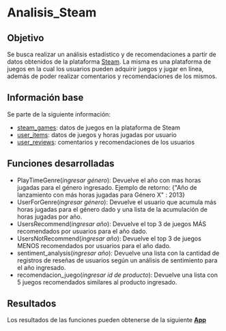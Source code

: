 # Analisis_Steam

## Objetivo

Se busca realizar un análisis estadístico y de recomendaciones a partir de datos obtenidos de la plataforma [Steam](https://store.steampowered.com/?l=spanish).
La misma es una plataforma de juegos en la cual los usuarios pueden adquirir juegos y jugar en línea, además de poder realizar comentarios y recomendaciones de los mismos.

## Información base

Se parte de la siguiente información:
- [steam_games](/Datos_sin_procesar/steam_games.json.gz): datos de juegos en la plataforma de Steam
- [user_items](/Datos_sin_procesar/users_items.json.gz): datos de juegos y horas jugadas por usuario
- [user_reviews](/Datos_sin_procesar/user_reviews.json.gz): comentarios y recomendaciones de los usuarios

## Funciones desarrolladas

- PlayTimeGenre(_ingresar género_): Devuelve el año con mas horas jugadas para el género ingresado.
Ejemplo de retorno: {"Año de lanzamiento con más horas jugadas para Género X" : 2013}
- UserForGenre(_ingresar género_): Devuelve el usuario que acumula más horas jugadas para el género dado y una lista de la acumulación de horas jugadas por año.
- UsersRecommend(_ingresar año_): Devuelve el top 3 de juegos MÁS recomendados por usuarios para el año dado.
- UsersNotRecommend(_ingresar año_): Devuelve el top 3 de juegos MENOS recomendados por usuarios para el año dado. 
- sentiment_analysis(_ingresar año_): Devuelve una lista con la cantidad de registros de reseñas de usuarios según un análisis de sentimiento para el año ingresado.
- recomendacion_juego(_ingresar id de producto_): Devuelve una lista con 5 juegos recomendados similares al producto ingresado.

## Resultados

Los resultados de las funciones pueden obtenerse de la siguiente [**App**](https://analisis-steam.onrender.com/docs)
